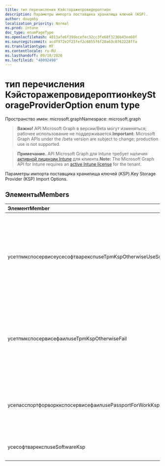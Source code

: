 ```yaml
---
title: тип перечисления Кэйсторажепровидероптион
description: Параметры импорта поставщика хранилища ключей (KSP).
author: dougeby
localization_priority: Normal
ms.prod: intune
doc_type: enumPageType
ms.openlocfilehash: 4013afe6f39decefec32cc3fe68f3236b43ee60f
ms.sourcegitcommit: acdf972e2f25fef2c6855f6f28a63c0762228ffa
ms.translationtype: MT
ms.contentlocale: ru-RU
ms.lasthandoff: 09/18/2020
ms.locfileid: "48092498"
---
```

# <a name="keystorageprovideroption-enum-type"></a><span data-ttu-id="4dcf5-103">тип перечисления Кэйсторажепровидероптион</span><span class="sxs-lookup"><span data-stu-id="4dcf5-103">keyStorageProviderOption enum type</span></span>

<span data-ttu-id="4dcf5-104">Пространство имен: microsoft.graph</span><span class="sxs-lookup"><span data-stu-id="4dcf5-104">Namespace: microsoft.graph</span></span>

> <span data-ttu-id="4dcf5-105">**Важно!** API Microsoft Graph в версии/Beta могут изменяться; рабочее использование не поддерживается.</span><span class="sxs-lookup"><span data-stu-id="4dcf5-105">**Important:** Microsoft Graph APIs under the /beta version are subject to change; production use is not supported.</span></span>

> <span data-ttu-id="4dcf5-106">**Примечание.** API Microsoft Graph для Intune требует наличия [активной лицензии Intune](https://go.microsoft.com/fwlink/?linkid=839381) для клиента.</span><span class="sxs-lookup"><span data-stu-id="4dcf5-106">**Note:** The Microsoft Graph API for Intune requires an [active Intune license](https://go.microsoft.com/fwlink/?linkid=839381) for the tenant.</span></span>

<span data-ttu-id="4dcf5-107">Параметры импорта поставщика хранилища ключей (KSP).</span><span class="sxs-lookup"><span data-stu-id="4dcf5-107">Key Storage Provider (KSP) Import Options.</span></span>

## <a name="members"></a><span data-ttu-id="4dcf5-108">Элементы</span><span class="sxs-lookup"><span data-stu-id="4dcf5-108">Members</span></span>
|<span data-ttu-id="4dcf5-109">Элемент</span><span class="sxs-lookup"><span data-stu-id="4dcf5-109">Member</span></span>|<span data-ttu-id="4dcf5-110">Значение</span><span class="sxs-lookup"><span data-stu-id="4dcf5-110">Value</span></span>|<span data-ttu-id="4dcf5-111">Описание</span><span class="sxs-lookup"><span data-stu-id="4dcf5-111">Description</span></span>|
|:---|:---|:---|
|<span data-ttu-id="4dcf5-112">усетпмкспосервисеусесофтварексп</span><span class="sxs-lookup"><span data-stu-id="4dcf5-112">useTpmKspOtherwiseUseSoftwareKsp</span></span>|<span data-ttu-id="4dcf5-113">нуль</span><span class="sxs-lookup"><span data-stu-id="4dcf5-113">0</span></span>|<span data-ttu-id="4dcf5-114">Импорт в KSP доверенного платформенного модуля (TPM), если он присутствует, в противном случае импортировать в KSP программного обеспечения.</span><span class="sxs-lookup"><span data-stu-id="4dcf5-114">Import to Trusted Platform Module (TPM) KSP if present, otherwise import to Software KSP.</span></span>|
|<span data-ttu-id="4dcf5-115">усетпмкспосервисефаил</span><span class="sxs-lookup"><span data-stu-id="4dcf5-115">useTpmKspOtherwiseFail</span></span>|<span data-ttu-id="4dcf5-116">1 </span><span class="sxs-lookup"><span data-stu-id="4dcf5-116">1</span></span>|<span data-ttu-id="4dcf5-117">Импорт в KSP доверенного платформенного модуля (TPM), если он присутствует, в противном случае произойдет ошибка.</span><span class="sxs-lookup"><span data-stu-id="4dcf5-117">Import to Trusted Platform Module (TPM) KSP if present, otherwise fail.</span></span>|
|<span data-ttu-id="4dcf5-118">усепасспортфорворккспосервисефаил</span><span class="sxs-lookup"><span data-stu-id="4dcf5-118">usePassportForWorkKspOtherwiseFail</span></span>|<span data-ttu-id="4dcf5-119">2 </span><span class="sxs-lookup"><span data-stu-id="4dcf5-119">2</span></span>|<span data-ttu-id="4dcf5-120">Импорт в паспорт для Works KSP, если он доступен, в противном случае произойдет ошибка.</span><span class="sxs-lookup"><span data-stu-id="4dcf5-120">Import to Passport for work KSP if available, otherwise fail.</span></span>|
|<span data-ttu-id="4dcf5-121">усесофтварексп</span><span class="sxs-lookup"><span data-stu-id="4dcf5-121">useSoftwareKsp</span></span>|<span data-ttu-id="4dcf5-122">4</span><span class="sxs-lookup"><span data-stu-id="4dcf5-122">3</span></span>|<span data-ttu-id="4dcf5-123">Импорт в KSP программного обеспечения.</span><span class="sxs-lookup"><span data-stu-id="4dcf5-123">Import to Software KSP.</span></span>|






